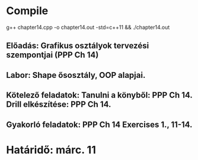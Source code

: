 # Compile
g++ chapter14.cpp -o chapter14.out -std=c++11 && ./chapter14.out


## Előadás: Grafikus osztályok tervezési szempontjai (PPP Ch 14) 

## Labor: Shape ősosztály, OOP alapjai.

## Kötelező feladatok: Tanulni a könyből: PPP Ch 14. Drill elkészítése: PPP Ch 14. 

## Gyakorló feladatok: PPP Ch 14 Exercises 1., 11-14.

# Határidő: márc. 11